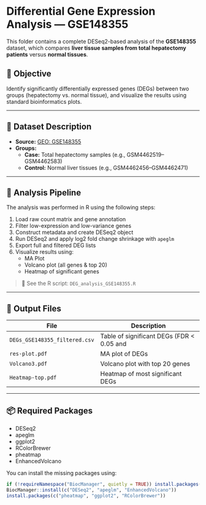 # Differential Gene Expression Analysis — GSE148355

This folder contains a complete DESeq2-based analysis of the **GSE148355** dataset, which compares **liver tissue samples from total hepatectomy patients** versus **normal tissues**.

## 📌 Objective

Identify significantly differentially expressed genes (DEGs) between two groups (hepatectomy vs. normal tissue), and visualize the results using standard bioinformatics plots.

---

## 🧬 Dataset Description

- **Source:** [GEO: GSE148355](https://www.ncbi.nlm.nih.gov/geo/query/acc.cgi?acc=GSE148355)  
- **Groups:**
  - **Case:** Total hepatectomy samples (e.g., GSM4462519–GSM4462583)
  - **Control:** Normal liver tissues (e.g., GSM4462456–GSM4462471)

---

## 🧪 Analysis Pipeline

The analysis was performed in R using the following steps:

1. Load raw count matrix and gene annotation
2. Filter low-expression and low-variance genes
3. Construct metadata and create DESeq2 object
4. Run DESeq2 and apply log2 fold change shrinkage with `apeglm`
5. Export full and filtered DEG lists
6. Visualize results using:
   - MA Plot
   - Volcano plot (all genes & top 20)
   - Heatmap of significant genes

> 📂 See the R script: `DEG_analysis_GSE148355.R`

---

## 📁 Output Files

| File | Description |
|------|-------------|
| `DEGs_GSE148355_filtered.csv` | Table of significant DEGs (FDR < 0.05 and |log2FC| > 1) |
| `res-plot.pdf`                | MA plot of DEGs |
| `Volcano3.pdf`               | Volcano plot with top 20 genes |
| `Heatmap-top.pdf`           | Heatmap of most significant DEGs |

---

## 📦 Required Packages

- DESeq2
- apeglm
- ggplot2
- RColorBrewer
- pheatmap
- EnhancedVolcano

You can install the missing packages using:

```r
if (!requireNamespace("BiocManager", quietly = TRUE)) install.packages("BiocManager")
BiocManager::install(c("DESeq2", "apeglm", "EnhancedVolcano"))
install.packages(c("pheatmap", "ggplot2", "RColorBrewer"))
